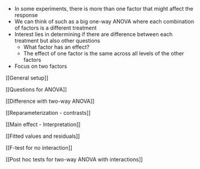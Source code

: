 - In some experiments, there is more than one factor that might affect the response
- We can think of such as a big one-way ANOVA where each combination of factors is a different treatment
- Interest lies in determining if there are difference between each treatment but also other questions
	- What factor has an effect?
	- The effect of one factor is the same across all levels of the other factors
- Focus on two factors

[[General setup]]

[[Questions for ANOVA]]

[[Difference with two-way ANOVA]]

[[Reparameterization - contrasts]]

[[Main effect - Interpretation]]

[[Fitted values and residuals]]

[[F-test for no interaction]]

[[Post hoc tests for two-way ANOVA with interactions]]
